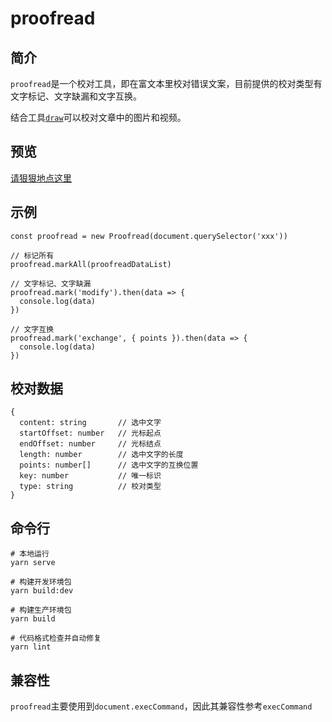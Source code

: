 # proofread

## 简介
`proofread`是一个校对工具，即在富文本里校对错误文案，目前提供的校对类型有文字标记、文字缺漏和文字互换。

结合工具[`draw`](https://github.com/luobin01/draw)可以校对文章中的图片和视频。

## 预览

[请狠狠地点这里](https://luobin01.github.io/proofread/examples/umd/)

## 示例

````
const proofread = new Proofread(document.querySelector('xxx'))

// 标记所有
proofread.markAll(proofreadDataList)

// 文字标记、文字缺漏
proofread.mark('modify').then(data => {
  console.log(data)
})

// 文字互换
proofread.mark('exchange', { points }).then(data => {
  console.log(data)
})
````

## 校对数据

````
{
  content: string       // 选中文字
  startOffset: number   // 光标起点
  endOffset: number     // 光标结点
  length: number        // 选中文字的长度
  points: number[]      // 选中文字的互换位置
  key: number           // 唯一标识
  type: string          // 校对类型
}
````

## 命令行

````
# 本地运行
yarn serve

# 构建开发环境包
yarn build:dev

# 构建生产环境包
yarn build

# 代码格式检查并自动修复
yarn lint
````

## 兼容性

`proofread`主要使用到`document.execCommand`，因此其兼容性参考`execCommand`
